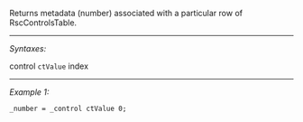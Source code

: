 Returns metadata (number) associated with a particular row of RscControlsTable.


---
*Syntaxes:*

control `ctValue` index

---
*Example 1:*

```sqf
_number = _control ctValue 0;
```